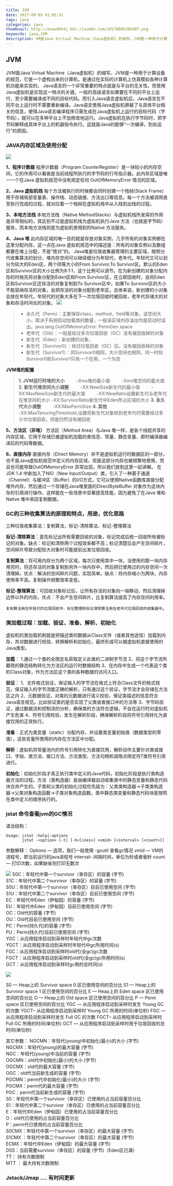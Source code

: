 ```yaml
---
title: JVM
date: 2017-09-05 01:05:51
tags: java
categories: java
thumbnail: http://osewdhh4j.bkt.clouddn.com/20170805205407.png
keywords: java,JVM
description: VM是Java Virtual Machine（Java虚拟机）的缩写，JVM是一种用于计算设备的规范，它是一个虚构出来的计算机，是通过在实际的计算机上仿真模拟各种计算机功能来实现的。Java语言的一个非常重要的特点就是与平台的无关性。而使用Java虚拟机是实现这一特点的关键。一般的高级语言如果要在不同的平台上运行，至少需要编译成不同的目标代码。而引入Java语言虚拟机后，Java语言在不同平台上运行时不需要重新编译。Java语言使用Java虚拟机屏蔽了与具体平台相关的信息，使得Java语言编译程序只需生成在Java虚拟机上运行的目标代码（字节码），就可以在多种平台上不加修改地运行。Java虚拟机在执行字节码时，把字节码解释成具体平台上的机器指令执行。这就是Java的能够“一次编译，到处运行”的原因。
---
```


## JVM

JVM是Java Virtual Machine（Java虚拟机）的缩写，JVM是一种用于计算设备的规范，它是一个虚构出来的计算机，是通过在实际的计算机上仿真模拟各种计算机功能来实现的。
Java语言的一个非常重要的特点就是与平台的无关性。而使用Java虚拟机是实现这一特点的关键。一般的高级语言如果要在不同的平台上运行，至少需要编译成不同的目标代码。而引入Java语言虚拟机后，Java语言在不同平台上运行时不需要重新编译。Java语言使用Java虚拟机屏蔽了与具体平台相关的信息，使得Java语言编译程序只需生成在Java虚拟机上运行的目标代码（字节码），就可以在多种平台上不加修改地运行。Java虚拟机在执行字节码时，把字节码解释成具体平台上的机器指令执行。这就是Java的能够“一次编译，到处运行”的原因。

### JAVA内存区域及使用分配

![](http://osewdhh4j.bkt.clouddn.com/20170905145350.png)

**1、程序计数器**
程序计数器（Program CounterRegister）是一块较小的内存空间，它的作用可以看做是当前线程所执行的字节码的行号指示器。此内存区域是唯一一个在Java 虚拟机规范中没有规定任何    OutOfMemoryError 情况的区域。

**2、Java 虚拟机栈**
每个方法被执行的时候都会同时创建一个栈帧(Stack Frame）用于存储局部变量表、操作栈、动态链接、方法出口等信息。每一个方法被调用直至执行完成的过程，就对应着一个栈帧在虚拟机栈中从入栈到出栈的过程。

**3、本地方法栈**
本地方法栈（Native MethodStacks）与虚拟机栈所发挥的作用是非常相似的，其区别不过是虚拟机栈为虚拟机执行Java 方法（也就是字节码）服务，而本地方法栈则是为虚拟机使用到的Native 方法服务。
    
**4、Java 堆**
此内存区域的唯一目的就是存放对象实例，几乎所有的对象实例都在这里分配内存。这一点在Java 虚拟机规范中的描述是：所有的对象实例以及数组都要在堆上分配，不是“绝对”的。
Java堆是垃圾收集器管理的主要区域，按照分代收集算法的划分，堆内存空间可以继续细分为年轻代，老年代。年轻代又可以划分为较大的Eden区，两个同等大小的From Survivor,To Survivor区。默认的Eden区和Survivor区的大小比例为8:1:1，这个比例可以调节。在为新创建的对象分配内存的时候先将对象分配到Eden区和From Survivor区，在立即回收时，会将Eden区和Survivor区还存活的对象复制到To Survivor区中，如果To Survivor区的大小不能容纳存活的对象，会把存活的对象分配到老年区。总体来说，新创建的小对象会放在年轻代，年轻代的对象大多在下一次垃圾回收时被回收，老年代存储大的对象和存活时间长的对象。
![](http://osewdhh4j.bkt.clouddn.com/20170905153736.png)

> - 永久代（Perm）：主要保存class，method，field等对象，该空间大小，取决于系统启动加载类的数量，一般该区域内存溢出均是启动时溢出。java.lang.OutOfMemoryError: PermGen space
> - 老年代（Old）：一般是经过多次垃圾回收（GC）没有被回收掉的对象
> - 新生代（Eden）：新创建的对象，
> - 新生代（Survivor0）：经过垃圾回收（GC）后，没有被回收掉的对象
> - 新生代（Survivor1）：同Survivor0相同，大小空间也相同，同一时刻Survivor0和Survivor1只有一个在用，一个为空

**JVM堆的配置**

> **1. JVM运行时堆的大小** 　　
    -Xms堆的最小值 　　
    -Xmx堆空间的最大值
> **2. 新生代堆空间大小调整** 　　
    -XX:NewSize新生代的最小值 　　
    -XX:MaxNewSize新生代的最大值 　　
    -XX:NewRatio设置新生代与老年代在堆空间的大小
    -XX:SurvivorRatio新生代中Eden所占区域的大小
> **3. 永久代大小调整** 　　
    -XX:MaxPermSize
> **4. 其他** 　  
    -XX:MaxTenuringThreshold,设置将新生代对象转到老年代时需要经过多少次垃圾回收，但是仍然没有被回收

    
**5、方法区（非堆）**
方法区（Method Area）与Java 堆一样，是各个线程共享的内存区域，它用于存储已被虚拟机加载的类信息、常量、静态变量、即时编译器编译后的代码等数据。

**6、直接内存**
直接内存（Direct Memory）并不是虚拟机运行时数据区的一部分，也不是Java虚拟机规范中定义的内存区域，但是这部分内存也被频繁地使用，而且也可能导致OutOfMemoryError 异常出现，所以我们放到这里一起讲解。
在JDK 1.4 中新加入了NIO（New Input/Output）类，引入了一种基于通道（Channel）与缓冲区（Buffer）的I/O方式，它可以使用Native函数库直接分配堆外内存，然后通过一个存储在Java堆里面的DirectByteBuffer 对象作为这块内存的引用进行操作。这样能在一些场景中显著提高性能，因为避免了在Java 堆和Native 堆中来回复制数据。


### GC的三种收集算法的原理和特点，用途，优化思路

三种垃圾收集算法：复制算法，标记-清除算法、标记-整理算法

**标记-清除算法**：首先标记出所有需要回收的对象，标记完成后统一回收所有被标记的对象。缺点：标记和清除两个过程效率都不高；标记清楚后会产生空间碎片，空间碎片导致分配较大对象时可能提前出发垃圾回收。

**复制算法**：将可用内存分为两个区域，每次只使用其中一块，当使用的那一块内存用完时，将还存活的对象复制到另外一块内存中，然后把已使用过的内存空间一次清理掉。优点：解决的空间碎片问题，实现简单。缺点：将内存缩小为两块，内存使用率不高。复制操作频繁效率变低。

**标记-整理算法**：可回收对象标记后，让所有存活的对象向一端移动，然后清理掉边界以外的内存。优点：不会产生空间碎片，比复制算法提高了内存空间利用率。

`复制算法用在年轻代的垃圾回收中，标记整理和标记清除算法用在老年代垃圾回收的收集器中`。

### 类加载过程：加载、验证、准备、解析、初始化

虚拟机的类加载机制就是把描述类的数据从Class文件（或者其他途径）加载到内存，并对数据进行校验、转换解析和初始化，最终形成可以被虚拟机直接使用的Java类型。

**加载**：
    1.通过一个类的全限定名获取定义此类的二进制字节流
    2、将这个字节流所戴晓的静态结构转化为方法区的运行时数据结构
    3、在内存中生成一个代表这个类的Class对象，作为方法区这个类的各种数据的访问入口。

**验证**：
1、文件格式验证，保证输入的字节流在格式上符合Class文件的格式规范，保证输入的字节流能正确的解析，只有通过这个验证，字节流才会存储在方法区之内
2、元数据验证，对类的元数据进行语义校验，保证类描述的信息符合Java语言规范。比如验证类的是否实现了父类或者接口中的方法等
3、字节码验证，通过数据流和控制流的分析，确保类的方法符合逻辑，不会在运行时对虚拟机产生危害
4、符号引用校验，发生在解析阶段，确保解析阶段将符号引用转化为直接饮用的正常执行。

**准备**：正式为类变量（static）分配内存，并设置类变量初始值（数据类型的零值），这些变量所使用的内存在方法区中分配。

**解析**：虚拟机将常量池内的符号引用转化为直接饮用，解析动作主要针对类或接口、字段、类方法、接口方法、方法类型、方法句柄和调用点限定符7类符号引用进行。

**初始化**：初始化阶段才真正执行类中定义的Java代码，初始化阶段是执行类构造器<init>方法的过程。<init>方法（类构造器）是由编译器自动收集类中的静态变量和静态代码块合并产生的。子类和父类的初始化过程优先级为：父类类构造器->子类类构造器->父类对象构造函数->子类对象构造函数。类中静态类变量和静态代码块是按照在类中定义的顺序执行的。

### jstat 命令查看jvm的GC情况

语法结构：

```
Usage: jstat -help|-options
       jstat -<option> [-t] [-h<lines>] <vmid> [<interval> [<count>]]
```

参数解释：
Options — 选项，我们一般使用 -gcutil 查看gc情况
vmid    — VM的进程号，即当前运行的java进程号
interval– 间隔时间，单位为秒或者毫秒
count   — 打印次数，如果缺省则打印无数次

![](http://osewdhh4j.bkt.clouddn.com/20170905162346.png)
S0C：年轻代中第一个survivor（幸存区）的容量 (字节)         
S1C：年轻代中第二个survivor（幸存区）的容量 (字节)         
S0U：年轻代中第一个survivor（幸存区）目前已使用空间 (字节)         
S1U：年轻代中第二个survivor（幸存区）目前已使用空间 (字节)         
EC：年轻代中Eden（伊甸园）的容量 (字节)         
EU：年轻代中Eden（伊甸园）目前已使用空间 (字节)         
OC：Old代的容量 (字节)         
OU：Old代目前已使用空间 (字节)         
PC：Perm(持久代)的容量 (字节)         
PU：Perm(持久代)目前已使用空间 (字节)         
YGC：从应用程序启动到采样时年轻代中gc次数         
YGCT：从应用程序启动到采样时年轻代中gc所用时间(s)         
FGC：从应用程序启动到采样时old代(全gc)gc次数         
FGCT：从应用程序启动到采样时old代(全gc)gc所用时间(s)         
GCT：从应用程序启动到采样时gc用的总时间(s)   

![](http://osewdhh4j.bkt.clouddn.com/20170905162455.png)

S0  — Heap上的 Survivor space 0 区已使用空间的百分比
S1  — Heap上的 Survivor space 1 区已使用空间的百分比
E   — Heap上的 Eden space 区已使用空间的百分比
O   — Heap上的 Old space 区已使用空间的百分比
P   — Perm space 区已使用空间的百分比
YGC — 从应用程序启动到采样时发生 Young GC 的次数
YGCT– 从应用程序启动到采样时 Young GC 所用的时间(单位秒)
FGC — 从应用程序启动到采样时发生 Full GC 的次数
FGCT– 从应用程序启动到采样时 Full GC 所用的时间(单位秒)
GCT — 从应用程序启动到采样时用于垃圾回收的总时间(单位秒)

其它参数：
NGCMN：年轻代(young)中初始化(最小)的大小 (字节)         
NGCMX：年轻代(young)的最大容量 (字节)         
NGC：年轻代(young)中当前的容量 (字节)         
OGCMN：old代中初始化(最小)的大小 (字节)         
OGCMX：old代的最大容量 (字节)         
OGC：old代当前新生成的容量 (字节)         
PGCMN：perm代中初始化(最小)的大小 (字节)         
PGCMX：perm代的最大容量 (字节)           
PGC：perm代当前新生成的容量 (字节)    
S0：年轻代中第一个survivor（幸存区）已使用的占当前容量百分比         
S1：年轻代中第二个survivor（幸存区）已使用的占当前容量百分比         
E：年轻代中Eden（伊甸园）已使用的占当前容量百分比         
O：old代已使用的占当前容量百分比         
P：perm代已使用的占当前容量百分比         
S0CMX：年轻代中第一个survivor（幸存区）的最大容量 (字节)         
S1CMX ：年轻代中第二个survivor（幸存区）的最大容量 (字节)         
ECMX：年轻代中Eden（伊甸园）的最大容量 (字节)         
DSS：当前需要survivor（幸存区）的容量 (字节)（Eden区已满）         
TT： 持有次数限制         
MTT ： 最大持有次数限制

### Jstack/Jmap .... 有时间更新










